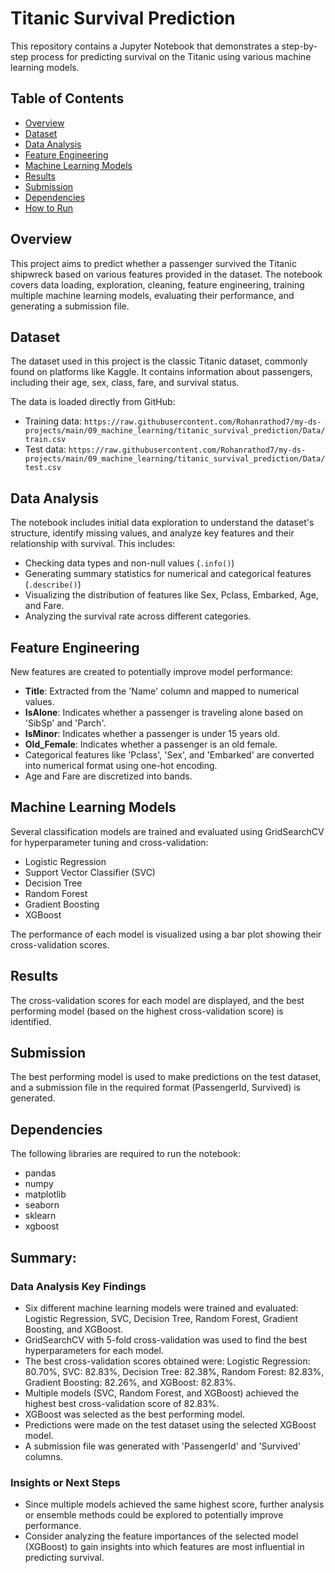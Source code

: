 # Titanic Survival Prediction

This repository contains a Jupyter Notebook that demonstrates a step-by-step process for predicting survival on the Titanic using various machine learning models.

## Table of Contents

- [Overview](#overview)
- [Dataset](#dataset)
- [Data Analysis](#data-analysis)
- [Feature Engineering](#feature-engineering)
- [Machine Learning Models](#machine-learning-models)
- [Results](#results)
- [Submission](#submission)
- [Dependencies](#dependencies)
- [How to Run](#how-to-run)

## Overview

This project aims to predict whether a passenger survived the Titanic shipwreck based on various features provided in the dataset. The notebook covers data loading, exploration, cleaning, feature engineering, training multiple machine learning models, evaluating their performance, and generating a submission file.

## Dataset

The dataset used in this project is the classic Titanic dataset, commonly found on platforms like Kaggle. It contains information about passengers, including their age, sex, class, fare, and survival status.

The data is loaded directly from GitHub:
- Training data: `https://raw.githubusercontent.com/Rohanrathod7/my-ds-projects/main/09_machine_learning/titanic_survival_prediction/Data/train.csv`
- Test data: `https://raw.githubusercontent.com/Rohanrathod7/my-ds-projects/main/09_machine_learning/titanic_survival_prediction/Data/test.csv`

## Data Analysis

The notebook includes initial data exploration to understand the dataset's structure, identify missing values, and analyze key features and their relationship with survival. This includes:

- Checking data types and non-null values (`.info()`)
- Generating summary statistics for numerical and categorical features (`.describe()`)
- Visualizing the distribution of features like Sex, Pclass, Embarked, Age, and Fare.
- Analyzing the survival rate across different categories.

## Feature Engineering

New features are created to potentially improve model performance:

- **Title**: Extracted from the 'Name' column and mapped to numerical values.
- **IsAlone**: Indicates whether a passenger is traveling alone based on 'SibSp' and 'Parch'.
- **IsMinor**: Indicates whether a passenger is under 15 years old.
- **Old_Female**: Indicates whether a passenger is an old female.
- Categorical features like 'Pclass', 'Sex', and 'Embarked' are converted into numerical format using one-hot encoding.
- Age and Fare are discretized into bands.

## Machine Learning Models

Several classification models are trained and evaluated using GridSearchCV for hyperparameter tuning and cross-validation:

- Logistic Regression
- Support Vector Classifier (SVC)
- Decision Tree
- Random Forest
- Gradient Boosting
- XGBoost

The performance of each model is visualized using a bar plot showing their cross-validation scores.

## Results

The cross-validation scores for each model are displayed, and the best performing model (based on the highest cross-validation score) is identified.

## Submission

The best performing model is used to make predictions on the test dataset, and a submission file in the required format (PassengerId, Survived) is generated.

## Dependencies

The following libraries are required to run the notebook:

- pandas
- numpy
- matplotlib
- seaborn
- sklearn
- xgboost



## Summary:

### Data Analysis Key Findings

*   Six different machine learning models were trained and evaluated: Logistic Regression, SVC, Decision Tree, Random Forest, Gradient Boosting, and XGBoost.
*   GridSearchCV with 5-fold cross-validation was used to find the best hyperparameters for each model.
*   The best cross-validation scores obtained were: Logistic Regression: 80.70%, SVC: 82.83%, Decision Tree: 82.38%, Random Forest: 82.83%, Gradient Boosting: 82.26%, and XGBoost: 82.83%.
*   Multiple models (SVC, Random Forest, and XGBoost) achieved the highest best cross-validation score of 82.83%.
*   XGBoost was selected as the best performing model.
*   Predictions were made on the test dataset using the selected XGBoost model.
*   A submission file was generated with 'PassengerId' and 'Survived' columns.

### Insights or Next Steps

*   Since multiple models achieved the same highest score, further analysis or ensemble methods could be explored to potentially improve performance.
*   Consider analyzing the feature importances of the selected model (XGBoost) to gain insights into which features are most influential in predicting survival.
